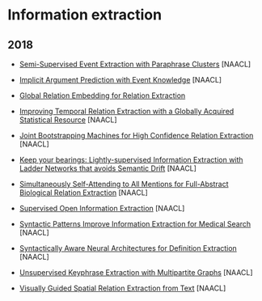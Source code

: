 # Information extraction

## 2018

- [Semi-Supervised Event Extraction with Paraphrase Clusters](http://aclweb.org/anthology/N18-2058) [NAACL]

- [Implicit Argument Prediction with Event Knowledge](https://arxiv.org/pdf/1802.07226.pdf) [NAACL]

- [Global Relation Embedding for Relation Extraction](https://arxiv.org/pdf/1802.07226.pdf)

- [Improving Temporal Relation Extraction with a Globally Acquired Statistical Resource](https://arxiv.org/pdf/1804.06020.pdf) [NAACL]

- [Joint Bootstrapping Machines for High Confidence Relation Extraction](http://www.aclweb.org/anthology/N18-1003) [NAACL]

- [Keep your bearings: Lightly-supervised Information Extraction with Ladder Networks that avoids Semantic Drift](http://aclweb.org/anthology/N18-2057) [NAACL]

- [Simultaneously Self-Attending to All Mentions for Full-Abstract Biological Relation Extraction](https://arxiv.org/pdf/1802.10569.pdf) [NAACL]

- [Supervised Open Information Extraction](http://www.aclweb.org/anthology/N18-1081) [NAACL]

- [Syntactic Patterns Improve Information Extraction for Medical Search](http://aclweb.org/anthology/N18-2060) [NAACL]

- [Syntactically Aware Neural Architectures for Definition Extraction](http://aclweb.org/anthology/N18-2061) [NAACL]

- [Unsupervised Keyphrase Extraction with Multipartite Graphs](http://www.aclweb.org/anthology/N18-2105) [NAACL]

- [Visually Guided Spatial Relation Extraction from Text](http://aclweb.org/anthology/N18-2124) [NAACL]
